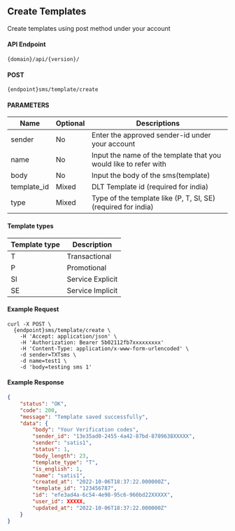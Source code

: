 ## Create Templates

Create templates using post method under your account

#### API Endpoint

```
{domain}/api/{version}/
```

#### POST

```
{endpoint}sms/template/create
```

#### PARAMETERS

| Name        | Optional | Descriptions                                                     |
| ----------- | -------- | ---------------------------------------------------------------- |
| sender      | No       | Enter the approved sender-id under your account                  |
| name        | No       | Input the name of the template that you would like to refer with |
| body        | No       | Input the body of the sms(template)                              |
| template_id | Mixed    | DLT Template id (required for india)                             |
| type        | Mixed    | Type of the template  like (P, T, SI, SE)(required for india)    |

#### Template types

| Template type | Description  |
| -----------   | -------------|
|  T  | Transactional          |
|  P  | Promotional            |
|  SI | Service Explicit       |
|  SE | Service Implicit       |

#### Example Request

```
curl -X POST \
  {endpoint}sms/template/create \
    -H 'Accept: application/json' \
    -H 'Authorization: Bearer 5b02112fb7xxxxxxxxx'
    -H 'Content-Type: application/x-www-form-urlencoded' \
    -d sender=TXTsms \
    -d name=test1 \
    -d 'body=testing sms 1'
```

#### Example Response

```json
{
    "status": "OK",
    "code": 200,
    "message": "Template saved successfully",
    "data": {
        "body": "Your Verification codes",
        "sender_id": "13e35ad0-2455-4a42-87bd-8709638XXXXX",
        "sender": "satis1",
        "status": 1,
        "body_length": 23,
        "template_type": "T",
        "is_english": 1,
        "name": "satis1",
        "created_at": "2022-10-06T18:37:22.000000Z",
        "template_id": "123456787",
        "id": "efe3ad4a-6c54-4e98-95c6-960bd22XXXXX",
        "user_id": XXXXX,
        "updated_at": "2022-10-06T18:37:22.000000Z"
    }
}
```

